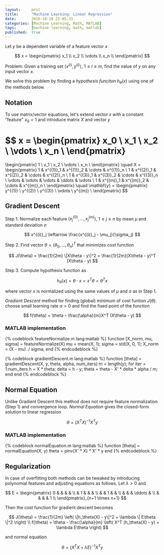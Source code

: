```yaml
---
layout:     post
title:      "Machine Learning: Linear Regression"
date:       2016-10-28 21:05:31
categories: [Machine Learning, Math, MATLAB]
tags:       [machine learning, math, matlab]
published:  true
---
```


Let $y$ be a dependent variable of a feature vector $x$

$$
x =
\begin{pmatrix}
x_1 \\
x_2 \\
\vdots \\
x_n \\
\end{pmatrix}
$$

Problem: Given a training set $\langle x^{(i)}, y^{(i)} \rangle$, $1 \le i \le m$,
find the value of $y$ on any input vector $x$.

We solve this problem by finding a _hypothesis funciton_ $h_\theta(x)$
using one of the methods below.

<!-- more -->

## Notation

To use matrix/vector equations, let's extend vector $x$ with
a constant "feature" $x_0 = 1$ and introduce matrix $X$ and vector $y$

$$
x =
\begin{pmatrix}
x_0 \\
x_1 \\
x_2 \\
\vdots \\
x_n \\
\end{pmatrix}
=
\begin{pmatrix}
1 \\
x_1 \\
x_2 \\
\vdots \\
x_n \\
\end{pmatrix}
\quad
X =
\begin{pmatrix}
1 & x^{(1)}_1 & x^{(1)}_2 & \cdots & x^{(1)}_n \\
1 & x^{(2)}_1 & x^{(2)}_2 & \cdots & x^{(2)}_n \\
1 & x^{(3)}_1 & x^{(3)}_2 & \cdots & x^{(3)}_n \\
\vdots & \vdots & \vdots & \ddots & \vdots \\
1 & x^{(m)}_1 & x^{(m)}_2 & \cdots & x^{(m)}_n \\
\end{pmatrix}
\quad
\mathbf{y} =
\begin{pmatrix}
y^{(1)} \\
y^{(2)} \\
y^{(3)} \\
\vdots \\
y^{(m)} \\
\end{pmatrix}
$$

## Gradient Descent

Step 1. Normalize each feature $(x^{(0)}_j, ..., x^{(m)}_j)$, $1 \le j \le n$ by mean $\mu$ and standard deviation $\sigma$

$$
x^{(i)}_j \leftarrow \frac{x^{(i)}_j - \mu_j}{\sigma_j}
$$

Step 2. Find vector $\theta = (\theta_0, ..., \theta_n)^T$ that minimizes cost function

$$
J(\theta) = \frac{1}{2m} \|X\theta - y\|^2 = \frac{1}{2m}(X\theta - y)^T (X\theta - y)
$$

Step 3. Compute hypothesis function as

$$
h_\theta(x) = \theta \cdot x = x^T \theta = \theta^T x
$$

where vector $x$ is normalized using the same values of $\mu$ and $\sigma$ as in Step 1.

_Gradient Descent_ method for finding (global) minimum of cost funtion $J(\theta)$: choose small learning rate $\alpha > 0$ and find the fixed point of the function

$$
f(\theta) = \theta - \frac{\alpha}{m}X^T (X\theta - y)
$$

### MATLAB implementation

{% codeblock featureNormalize.m lang:matlab %}
function [X_norm, mu, sigma] = featureNormalize(X)
    mu = mean(X, 1);
    sigma = std(X, 0, 1);
    X_norm = (X - mu) ./ sigma;
end
{% endcodeblock %}

{% codeblock gradientDescent.m lang:matlab %}
function [theta] = gradientDescent(X, y, theta, alpha, num_iters)
    m = length(y);
    for iter = 1:num_iters
        h = X * theta;
        delta = h - y;
        theta = theta - X' * delta * alpha / m;
    end
end
{% endcodeblock %}

## Normal Equation

Unlike Gradient Descent this method does not require feature normalization (Step 1) and convergence loop. _Normal Equation_ gives the closed-form solution to linear regression

$$
\theta = (X^T X)^{-1} X^T y
$$

### MATLAB implementation

{% codeblock normalEquation.m lang:matlab %}
function [theta] = normalEquation(X, y)
    theta = pinv(X' * X) * X' * y
end
{% endcodeblock %}

## Regularization

In case of overfitting both methods can be tweaked by introducing polynomial
features and adjusting equations as follows. Let $\lambda > 0$ and

$$
E =
\begin{pmatrix}
0 & & & & \\
& 1 & & & \\
& & 1 & & \\
& & & \ddots & \\
& & & & 1 \\
\end{pmatrix}_{n+1 \times n+1}
$$

Then the cost function for gradient descent becomes

$$
J(\theta) = \frac{1}{2m} \left( \|h_\theta(X) - y\|^2 + \lambda \| E\theta \|^2 \right) \\
f(\theta) = \theta - \frac{\alpha}{m} \left( X^T (h_\theta(X) - y) + \lambda E\theta \right)
$$

and normal equation

$$
\theta = \left( X^T X +\lambda E \right)^{-1} X^T y
$$
